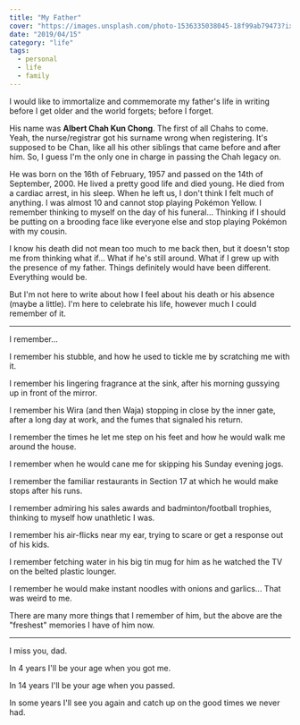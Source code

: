 ```yaml
---
title: "My Father"
cover: "https://images.unsplash.com/photo-1536335038045-18f99ab79473?ixlib=rb-1.2.1&ixid=eyJhcHBfaWQiOjEyMDd9&auto=format&fit=crop&w=2004&q=80"
date: "2019/04/15"
category: "life"
tags:
  - personal
  - life
  - family
---
```


I would like to immortalize and commemorate my father's life in writing before I get older and the world forgets; before I forget.

His name was **Albert Chah Kun Chong**. The first of all Chahs to come. Yeah, the nurse/registrar got his surname wrong when registering. It's supposed to be Chan, like all his other siblings that came before and after him. So, I guess I'm the only one in charge in passing the Chah legacy on.

He was born on the 16th of February, 1957 and passed on the 14th of September, 2000. He lived a pretty good life and died young. He died from a cardiac arrest, in his sleep. When he left us, I don't think I felt much of anything. I was almost 10 and cannot stop playing Pokémon Yellow. I remember thinking to myself on the day of his funeral... Thinking if I should be putting on a brooding face like everyone else and stop playing Pokémon with my cousin.

I know his death did not mean too much to me back then, but it doesn't stop me from thinking what if... What if he's still around. What if I grew up with the presence of my father. Things definitely would have been different. Everything would be.

But I'm not here to write about how I feel about his death or his absence (maybe a little). I'm here to celebrate his life, however much I could remember of it.

---

I remember...

I remember his stubble, and how he used to tickle me by scratching me with it.

I remember his lingering fragrance at the sink, after his morning gussying up in front of the mirror.

I remember his Wira (and then Waja) stopping in close by the inner gate, after a long day at work, and the fumes that signaled his return.

I remember the times he let me step on his feet and how he would walk me around the house.

I remember when he would cane me for skipping his Sunday evening jogs.

I remember the familiar restaurants in Section 17 at which he would make stops after his runs.

I remember admiring his sales awards and badminton/football trophies, thinking to myself how unathletic I was.

I remember his air-flicks near my ear, trying to scare or get a response out of his kids.

I remember fetching water in his big tin mug for him as he watched the TV on the belted plastic lounger.

I remember he would make instant noodles with onions and garlics... That was weird to me.

There are many more things that I remember of him, but the above are the "freshest" memories I have of him now.

---

I miss you, dad.

In 4 years I'll be your age when you got me.

In 14 years I'll be your age when you passed.

In some years I'll see you again and catch up on the good times we never had.
